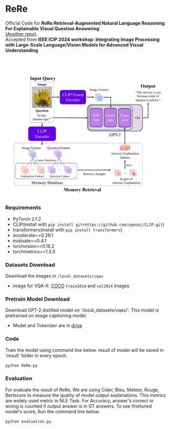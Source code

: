 # ReRe
Official Code for **ReRe:Retrieval-Augmented Natural Language Reasoning For Explainable Visual Question Answering** <br> [(Another repo)](https://github.com/yeonsue/ReRe).
<br>
Accepted from **IEEE ICIP 2024 workshop: Integrating Image Processing with Large-Scale Language/Vision Models for Advanced Visual Understanding**

<br>
<p align="center">
<img src="utils/model_architectual.png" width="512"/>
  </p>

### Requirements
- PyTorch 2.1.2
- CLIP(install with `pip install git+https://github.com/openai/CLIP.git`)
- transformers(install with `pip install transformers`)
- accelerate==0.26.1
- evaluate==0.4.1
- torchvision==0.16.2
- torchmetrics==1.3.0
### Datasets Download
Download the images in `/local_datasets/vqax`
- image for VQA-X: [COCO](https://cocodataset.org/#download) `train2014` and `val2014` images<br>
### Pretrain Model Download
Download GPT-2 distilled model on '/local_datasets/vqax/'. This model is pretrained on image captioning model.
- Model and Tokenizer are in [drive](https://drive.google.com/drive/folders/1diyYSPW4LkdDa0DP9N-Wfx0ulMbOoxiC?usp=drive_link) 
### Code
Train the model using command line below. result of model will be saved in 'result' folder in every epoch.
```bash
python ReRe.py
```
### Evaluation
For evaluate the result of ReRe, We are using Cider, Bleu, Meteor, Rouge, Bertscore to measure the quality of model output explanations. This metrics are widely used metric in NLE Task. For Accuracy, answer's correct or wrong is counted if output answer is in GT answers. To see finetuned model's score, Run the command line below.
```bash
python evaluation.py
```
